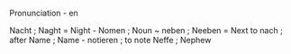 Pronunciation - en

Nacht ; Naght = Night -
Nomen ; Noun ~
neben ; Neeben =  Next to
nach ; after
Name ; Name -
notieren ; to note
Neffe ; Nephew
